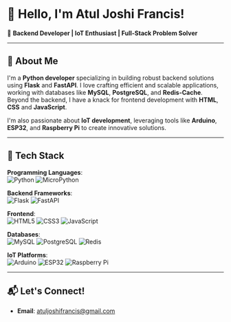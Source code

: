 # 👋 Hello, I'm Atul Joshi Francis!

🚀 **Backend Developer | IoT Enthusiast | Full-Stack Problem Solver**

---

## 🌟 About Me

I'm a **Python developer** specializing in building robust backend solutions using **Flask** and **FastAPI**. I love crafting efficient and scalable applications, working with databases like **MySQL**, **PostgreSQL**, and **Redis-Cache**. Beyond the backend, I have a knack for frontend development with **HTML**, **CSS** and **JavaScript**.

I'm also passionate about **IoT development**, leveraging tools like **Arduino**, **ESP32**, and **Raspberry Pi** to create innovative solutions.

---

## 🔧 Tech Stack

**Programming Languages**:  
![Python](https://img.shields.io/badge/Python-3776AB?style=flat&logo=python&logoColor=white)
![MicroPython](https://img.shields.io/badge/MicroPython-2C3E50?style=flat&logo=python&logoColor=white) 

**Backend Frameworks**:  
![Flask](https://img.shields.io/badge/Flask-000000?style=flat&logo=flask&logoColor=white) 
![FastAPI](https://img.shields.io/badge/FastAPI-009688?style=flat&logo=fastapi&logoColor=white) 

**Frontend**:  
![HTML5](https://img.shields.io/badge/HTML5-E34F26?style=flat&logo=html5&logoColor=white) 
![CSS3](https://img.shields.io/badge/CSS3-1572B6?style=flat&logo=css3&logoColor=white) 
![JavaScript](https://img.shields.io/badge/JavaScript-F7DF1E?style=flat&logo=javascript&logoColor=black) 

**Databases**:  
![MySQL](https://img.shields.io/badge/MySQL-4479A1?style=flat&logo=mysql&logoColor=white) 
![PostgreSQL](https://img.shields.io/badge/PostgreSQL-336791?style=flat&logo=postgresql&logoColor=white) 
![Redis](https://img.shields.io/badge/Redis-DC382D?style=flat&logo=redis&logoColor=white)  

**IoT Platforms**:  
![Arduino](https://img.shields.io/badge/Arduino-00979D?style=flat&logo=arduino&logoColor=white) 
![ESP32](https://img.shields.io/badge/ESP32-000000?style=flat&logo=esp32&logoColor=white) 
![Raspberry Pi](https://img.shields.io/badge/Raspberry%20Pi-C51A4A?style=flat&logo=raspberry-pi&logoColor=white)

---

## 📬 Let's Connect!
- **Email**: atuljoshifrancis@gmail.com  
